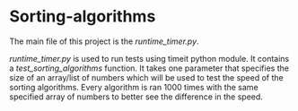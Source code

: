 # Sorting-algorithms

The main file of this project is the *runtime_timer.py*. 

*runtime_timer.py* is used to run tests using timeit python module. It contains a *test_sorting_algorithms* function.
It takes one parameter that specifies the size of an array/list of numbers which will be used to test the speed of the sorting algorithms.
Every algorithm is ran 1000 times with the same specified array of numbers to better see the difference in the speed.